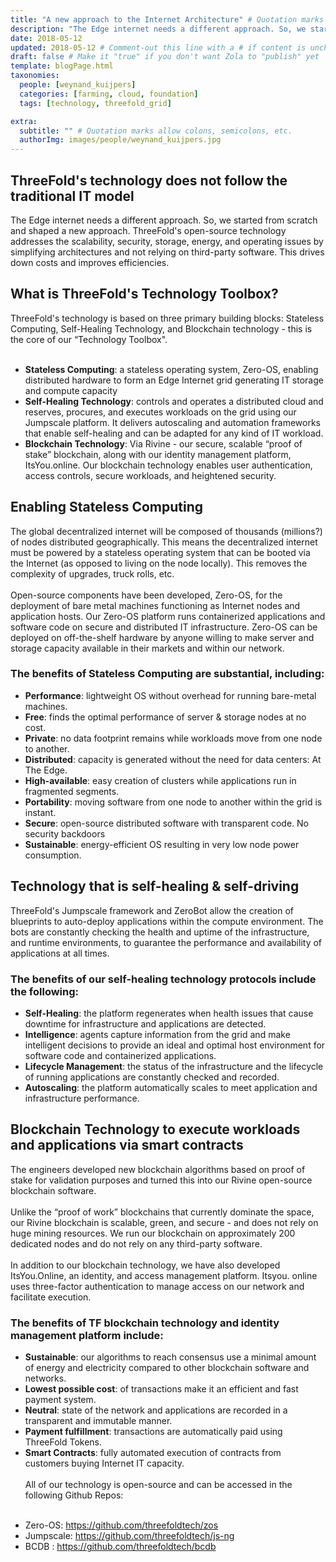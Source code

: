 ```yaml
---
title: "A new approach to the Internet Architecture" # Quotation marks allow colons, semicolons, etc.
description: "The Edge internet needs a different approach. So, we started as from scratch and shaped a totally new approach.." # Quotation marks allow colons, semicolons, etc.
date: 2018-05-12
updated: 2018-05-12 # Comment-out this line with a # if content is unchanged
draft: false # Make it "true" if you don't want Zola to "publish" yet
template: blogPage.html
taxonomies:
  people: [weynand_kuijpers]
  categories: [farming, cloud, foundation]
  tags: [technology, threefold_grid]

extra:
  subtitle: "" # Quotation marks allow colons, semicolons, etc.
  authorImg: images/people/weynand_kuijpers.jpg
---
```


## ThreeFold's technology does not follow the traditional IT model

The Edge internet needs a different approach. So, we started from scratch and shaped a new approach. ThreeFold's open-source technology addresses the scalability, security, storage, energy, and operating issues by simplifying architectures and not relying on third-party software. This drives down costs and improves efficiencies.

## What is ThreeFold's Technology Toolbox?

ThreeFold's technology is based on three primary building blocks: Stateless Computing, Self-Healing Technology, and Blockchain technology - this is the core of our “Technology Toolbox".
<br/>
<br/>

- **Stateless Computing**: a stateless operating system, Zero-OS, enabling distributed hardware to form an Edge Internet grid generating IT storage and compute capacity
- **Self-Healing Technology**: controls and operates a distributed cloud and reserves, procures, and executes workloads on the grid using our Jumpscale platform. It delivers autoscaling and automation frameworks that enable self-healing and can be adapted for any kind of IT workload.
- **Blockchain Technology**: Via Rivine - our secure, scalable “proof of stake” blockchain, along with our identity management platform, ItsYou.online. Our blockchain technology enables user authentication, access controls, secure workloads, and heightened security.

## Enabling Stateless Computing

The global decentralized internet will be composed of thousands (millions?) of nodes distributed geographically. This means the decentralized internet must be powered by a stateless operating system that can be booted via the Internet (as opposed to living on the node locally). This removes the complexity of upgrades, truck rolls, etc.
<br/>
<br/>
Open-source components have been developed, Zero-OS, for the deployment of bare metal machines functioning as Internet nodes and application hosts. Our Zero-OS platform runs containerized applications and software code on secure and distributed IT infrastructure. Zero-OS can be deployed on off-the-shelf hardware by anyone willing to make server and storage capacity available in their markets and within our network.

### The benefits of Stateless Computing are substantial, including:

- **Performance**: lightweight OS without overhead for running bare-metal machines.
- **Free**: finds the optimal performance of server & storage nodes at no cost.
- **Private**: no data footprint remains while workloads move from one node to another.
- **Distributed**: capacity is generated without the need for data centers: At The Edge.
- **High-available**: easy creation of clusters while applications run in fragmented segments.
- **Portability**: moving software from one node to another within the grid is instant.
- **Secure**: open-source distributed software with transparent code. No security backdoors
- **Sustainable**: energy-efficient OS resulting in very low node power consumption.

## Technology that is self-healing & self-driving

ThreeFold's Jumpscale framework and ZeroBot allow the creation of blueprints to auto-deploy applications within the compute environment. The bots are constantly checking the health and uptime of the infrastructure, and runtime environments, to guarantee the performance and availability of applications at all times.

### The benefits of our self-healing technology protocols include the following:

- **Self-Healing**: the platform regenerates when health issues that cause downtime for infrastructure and applications are detected.
- **Intelligence**: agents capture information from the grid and make intelligent decisions to provide an ideal and optimal host environment for software code and containerized applications.
- **Lifecycle Management**: the status of the infrastructure and the lifecycle of running applications are constantly checked and recorded.
- **Autoscaling**: the platform automatically scales to meet application and infrastructure performance.

## Blockchain Technology to execute workloads and applications via smart contracts

The engineers developed new blockchain algorithms based on proof of stake for validation purposes and turned this into our Rivine open-source blockchain software.
<br/>
<br/>
Unlike the “proof of work” blockchains that currently dominate the space, our Rivine blockchain is scalable, green, and secure - and does not rely on huge mining resources. We run our blockchain on approximately 200 dedicated nodes and do not rely on any third-party software.
<br/>
<br/>
In addition to our blockchain technology, we have also developed ItsYou.Online, an identity, and access management platform. Itsyou. online uses three-factor authentication to manage access on our network and facilitate execution.

### The benefits of TF blockchain technology and identity management platform include:

- **Sustainable**: our algorithms to reach consensus use a minimal amount of energy and electricity compared to other blockchain software and networks.
- **Lowest possible cost**: of transactions make it an efficient and fast payment system.
- **Neutral**: state of the network and applications are recorded in a transparent and immutable manner.
- **Payment fulfillment**: transactions are automatically paid using ThreeFold Tokens.
- **Smart Contracts**: fully automated execution of contracts from customers buying Internet IT capacity.
  <br/>
  <br/>
  All of our technology is open-source and can be accessed in the following Github Repos:
  <br/>
  <br/>

* Zero-OS: https://github.com/threefoldtech/zos
* Jumpscale: https://github.com/threefoldtech/js-ng
* BCDB : https://github.com/threefoldtech/bcdb
